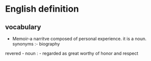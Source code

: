 # English definition 
## vocabulary 
 - Memoir-a narritve composed of personal experience.
  it is  a noun.
  synonyms :- biography

  revered - noun : - regarded as great worthy of honor  and respect 